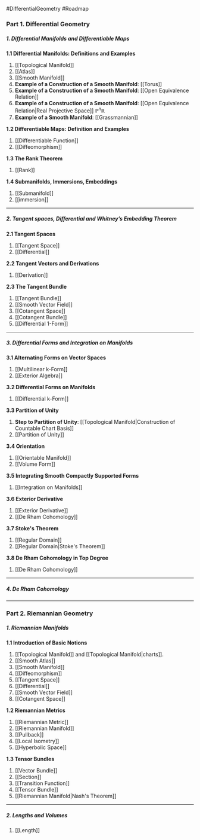 #DifferentialGeometry #Roadmap 

### Part 1. Differential Geometry
##### 1. Differential Manifolds and Differentiable Maps
**1.1 Differential Manifolds: Definitions and Examples**
1. [[Topological Manifold]]
2. [[Atlas]]
3. [[Smooth Manifold]]
4. **Example of a Construction of a Smooth Manifold**: [[Torus]]
5. **Example of a Construction of a Smooth Manifold**: [[Open Equivalence Relation]]
6. **Example of a Construction of a Smooth Manifold**: [[Open Equivalence Relation|Real Projective Space]] $\mathbb{P}^n\mathbb{R}$
7. **Example of a Smooth Manifold**: [[Grassmannian]]

**1.2 Differentiable Maps: Definition and Examples**
1. [[Differentiable Function]]
2. [[Diffeomorphism]]

**1.3 The Rank Theorem**
1. [[Rank]]

**1.4 Submanifolds, Immersions, Embeddings**
1. [[Submanifold]]
2. [[immersion]]
---
##### 2. Tangent spaces, Differential and Whitney’s Embedding Theorem
**2.1 Tangent Spaces**
1. [[Tangent Space]]
2. [[Differential]]

**2.2 Tangent Vectors and Derivations**
1. [[Derivation]]

**2.3 The Tangent Bundle**
1. [[Tangent Bundle]]
2. [[Smooth Vector Field]]
3. [[Cotangent Space]]
4. [[Cotangent Bundle]]
5. [[Differential 1-Form]]
---
##### 3. Differential Forms and Integration on Manifolds
**3.1 Alternating Forms on Vector Spaces**
1. [[Multilinear k-Form]]
2. [[Exterior Algebra]]

**3.2 Differential Forms on Manifolds**
1. [[Differential k-Form]]

**3.3 Partition of Unity**
1. **Step to Partition of Unity**: [[Topological Manifold|Construction of Countable Chart Basis]]
2. [[Partition of Unity]]

**3.4 Orientation**
1. [[Orientable Manifold]]
2. [[Volume Form]]

**3.5 Integrating Smooth Compactly Supported Forms**
1. [[Integration on Manifolds]]

**3.6 Exterior Derivative**
1. [[Exterior Derivative]]
2. [[De Rham Cohomology]]

**3.7 Stoke's Theorem**
1. [[Regular Domain]]
2. [[Regular Domain|Stoke's Theorem]]

**3.8 De Rham Cohomology in Top Degree**
1. [[De Rham Cohomology]]
---
##### 4. De Rham Cohomology


---
### Part 2. Riemannian Geometry

##### 1. Riemannian Manifolds

**1.1 Introduction of Basic Notions**
1. [[Topological Manifold]] and [[Topological Manifold|charts]].
2. [[Smooth Atlas]]
3. [[Smooth Manifold]]
4. [[Diffeomorphism]]
5. [[Tangent Space]]
6. [[Differential]]
7. [[Smooth Vector Field]]
8. [[Cotangent Space]]

**1.2 Riemannian Metrics**
1. [[Riemannian Metric]]
2. [[Riemannian Manifold]]
3. [[Pullback]]
4. [[Local Isometry]]
5. [[Hyperbolic Space]]

**1.3 Tensor Bundles**
1. [[Vector Bundle]]
2. [[Section]]
3. [[Transition Function]]
4. [[Tensor Bundle]]
5. [[Riemannian Manifold|Nash's Theorem]]
---
##### 2. Lengths and Volumes
1. [[Length]]